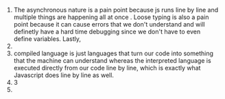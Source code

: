 1. The asynchronous nature is a pain point because js runs line by line and multiple things are happening all at once . Loose typing is also a pain point because it can cause errors that we don't understand and will definetly have a hard time debugging since we don't have to even define variables. Lastly, 
2. 
3. compiled language is just languages that turn our code into something that the machine can understand whereas the interpreted language is executed directly from our code line by line, which is exactly what Javascript does line by line as well.
4. 3
5. 